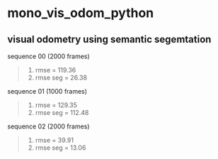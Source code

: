 # mono_vis_odom_python
## visual odometry using semantic segemtation
sequence 00 (2000 frames)
> 1. rmse     =  119.36
> 2. rmse seg =  26.38

sequence 01 (1000 frames)
> 1. rmse     =  129.35
> 2. rmse seg =  112.48

sequence 02 (2000 frames)
> 1. rmse     =  39.91
> 2. rmse seg =  13.06